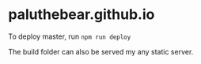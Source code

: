 # paluthebear.github.io

To deploy master, run
```npm run deploy```

The build folder can also be served my any static server.

